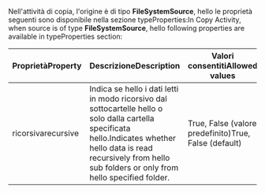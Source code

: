 <span data-ttu-id="7f323-101">Nell'attività di copia, l'origine è di tipo **FileSystemSource**, hello le proprietà seguenti sono disponibile nella sezione typeProperties:</span><span class="sxs-lookup"><span data-stu-id="7f323-101">In Copy Activity, when source is of type **FileSystemSource**, hello following properties are available in typeProperties section:</span></span>

| <span data-ttu-id="7f323-102">Proprietà</span><span class="sxs-lookup"><span data-stu-id="7f323-102">Property</span></span> | <span data-ttu-id="7f323-103">Descrizione</span><span class="sxs-lookup"><span data-stu-id="7f323-103">Description</span></span> | <span data-ttu-id="7f323-104">Valori consentiti</span><span class="sxs-lookup"><span data-stu-id="7f323-104">Allowed values</span></span> | <span data-ttu-id="7f323-105">Obbligatorio</span><span class="sxs-lookup"><span data-stu-id="7f323-105">Required</span></span> |
| --- | --- | --- | --- |
| <span data-ttu-id="7f323-106">ricorsiva</span><span class="sxs-lookup"><span data-stu-id="7f323-106">recursive</span></span> |<span data-ttu-id="7f323-107">Indica se hello i dati letti in modo ricorsivo dal sottocartelle hello o solo dalla cartella specificata hello.</span><span class="sxs-lookup"><span data-stu-id="7f323-107">Indicates whether hello data is read recursively from hello sub folders or only from hello specified folder.</span></span> |<span data-ttu-id="7f323-108">True, False (valore predefinito)</span><span class="sxs-lookup"><span data-stu-id="7f323-108">True, False (default)</span></span> |<span data-ttu-id="7f323-109">No</span><span class="sxs-lookup"><span data-stu-id="7f323-109">No</span></span> |

